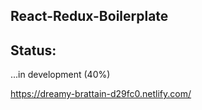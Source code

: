 ## React-Redux-Boilerplate

## Status:

...in development (40%)

https://dreamy-brattain-d29fc0.netlify.com/

